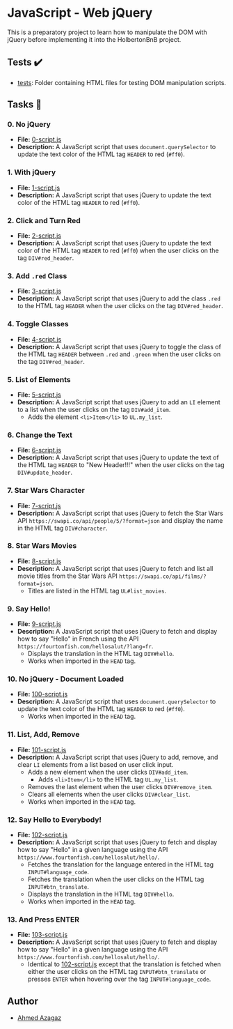 # JavaScript - Web jQuery

This is a preparatory project to learn how to manipulate the DOM with jQuery before implementing it into the HolbertonBnB project.

## Tests :heavy_check_mark:

* [tests](./tests): Folder containing HTML files for testing DOM manipulation scripts.

## Tasks :page_with_curl:

### 0. No jQuery
- **File:** [0-script.js](./0-script.js)
- **Description:** A JavaScript script that uses `document.querySelector` to update the text color of the HTML tag `HEADER` to red (`#ff0`).

### 1. With jQuery
- **File:** [1-script.js](./1-script.js)
- **Description:** A JavaScript script that uses jQuery to update the text color of the HTML tag `HEADER` to red (`#ff0`).

### 2. Click and Turn Red
- **File:** [2-script.js](./2-script.js)
- **Description:** A JavaScript script that uses jQuery to update the text color of the HTML tag `HEADER` to red (`#ff0`) when the user clicks on the tag `DIV#red_header`.

### 3. Add `.red` Class
- **File:** [3-script.js](./3-script.js)
- **Description:** A JavaScript script that uses jQuery to add the class `.red` to the HTML tag `HEADER` when the user clicks on the tag `DIV#red_header`.

### 4. Toggle Classes
- **File:** [4-script.js](./4-script.js)
- **Description:** A JavaScript script that uses jQuery to toggle the class of the HTML tag `HEADER` between `.red` and `.green` when the user clicks on the tag `DIV#red_header`.

### 5. List of Elements
- **File:** [5-script.js](./5-script.js)
- **Description:** A JavaScript script that uses jQuery to add an `LI` element to a list when the user clicks on the tag `DIV#add_item`.
  - Adds the element `<li>Item</li>` to `UL.my_list`.

### 6. Change the Text
- **File:** [6-script.js](./6-script.js)
- **Description:** A JavaScript script that uses jQuery to update the text of the HTML tag `HEADER` to "New Header!!!" when the user clicks on the tag `DIV#update_header`.

### 7. Star Wars Character
- **File:** [7-script.js](./7-script.js)
- **Description:** A JavaScript script that uses jQuery to fetch the Star Wars API `https://swapi.co/api/people/5/?format=json` and display the name in the HTML tag `DIV#character`.

### 8. Star Wars Movies
- **File:** [8-script.js](./8-script.js)
- **Description:** A JavaScript script that uses jQuery to fetch and list all movie titles from the Star Wars API `https://swapi.co/api/films/?format=json`.
  - Titles are listed in the HTML tag `UL#list_movies`.

### 9. Say Hello!
- **File:** [9-script.js](./9-script.js)
- **Description:** A JavaScript script that uses jQuery to fetch and display how to say "Hello" in French using the API `https://fourtonfish.com/hellosalut/?lang=fr`.
  - Displays the translation in the HTML tag `DIV#hello`.
  - Works when imported in the `HEAD` tag.

### 10. No jQuery - Document Loaded
- **File:** [100-script.js](./100-script.js)
- **Description:** A JavaScript script that uses `document.querySelector` to update the text color of the HTML tag `HEADER` to red (`#ff0`).
  - Works when imported in the `HEAD` tag.

### 11. List, Add, Remove
- **File:** [101-script.js](./101-script.js)
- **Description:** A JavaScript script that uses jQuery to add, remove, and clear `LI` elements from a list based on user click input.
  - Adds a new element when the user clicks `DIV#add_item`.
    - Adds `<li>Item</li>` to the HTML tag `UL.my_list`.
  - Removes the last element when the user clicks `DIV#remove_item`.
  - Clears all elements when the user clicks `DIV#clear_list`.
  - Works when imported in the `HEAD` tag.

### 12. Say Hello to Everybody!
- **File:** [102-script.js](./102-script.js)
- **Description:** A JavaScript script that uses jQuery to fetch and display how to say "Hello" in a given language using the API `https://www.fourtonfish.com/hellosalut/hello/`.
  - Fetches the translation for the language entered in the HTML tag `INPUT#language_code`.
  - Fetches the translation when the user clicks on the HTML tag `INPUT#btn_translate`.
  - Displays the translation in the HTML tag `DIV#hello`.
  - Works when imported in the `HEAD` tag.

### 13. And Press ENTER
- **File:** [103-script.js](./103-script.js)
- **Description:** A JavaScript script that uses jQuery to fetch and display how to say "Hello" in a given language using the API `https://www.fourtonfish.com/hellosalut/hello/`.
  - Identical to [102-script.js](./102-script.js) except that the translation is fetched when either the user clicks on the HTML tag `INPUT#btn_translate` or presses `ENTER` when hovering over the tag `INPUT#language_code`.

## Author

- [Ahmed Azagaz](https://www.linkedin.com/in/ahmed-azagaz-0678b7281/)
